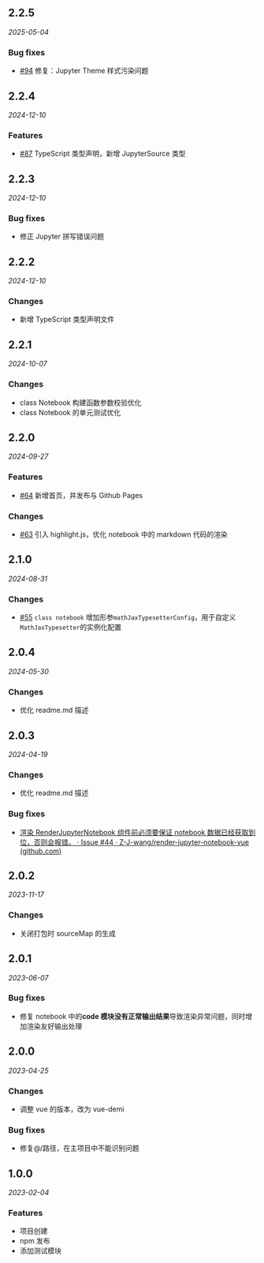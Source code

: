 ## 2.2.5

_2025-05-04_

### Bug fixes

- [#94](https://github.com/Z-J-wang/render-jupyter-notebook-vue/issues/94) 修复：Jupyter Theme 样式污染问题

## 2.2.4

_2024-12-10_

### Features

- [#87](https://github.com/Z-J-wang/render-jupyter-notebook-vue/issues/87) TypeScript 类型声明，新增 JupyterSource 类型

## 2.2.3

_2024-12-10_

### Bug fixes

- 修正 Jupyter 拼写错误问题

## 2.2.2

_2024-12-10_

### Changes

- 新增 TypeScript 类型声明文件

## 2.2.1

_2024-10-07_

### Changes

- class Notebook 构建函数参数校验优化
- class Notebook 的单元测试优化

## 2.2.0

_2024-09-27_

### Features

- [#64](https://github.com/Z-J-wang/render-jupyter-notebook-vue/issues/64) 新增首页，并发布与 Github Pages

### Changes

- [#63](https://github.com/Z-J-wang/render-jupyter-notebook-vue/issues/63) 引入 highlight.js，优化 notebook 中的 markdown 代码的渲染

## 2.1.0

_2024-08-31_

### Changes

- [#55](https://github.com/Z-J-wang/render-jupyter-notebook-vue/issues/55) `class notebook` 增加形参`mathJaxTypesetterConfig`，用于自定义`MathJaxTypesetter`的实例化配置

## 2.0.4

_2024-05-30_

### Changes

- 优化 readme.md 描述

## 2.0.3

_2024-04-19_

### Changes

- 优化 readme.md 描述

### Bug fixes

- [渲染 RenderJupyterNotebook 组件前必须要保证 notebook 数据已经获取到位，否则会报错。 · Issue #44 · Z-J-wang/render-jupyter-notebook-vue (github.com)](https://github.com/Z-J-wang/render-jupyter-notebook-vue/issues/44)

## 2.0.2

_2023-11-17_

### Changes

- 关闭打包时 sourceMap 的生成

## 2.0.1

_2023-06-07_

### Bug fixes

- 修复 notebook 中的**code 模块没有正常输出结果**导致渲染异常问题，同时增加渲染友好输出处理

## 2.0.0

_2023-04-25_

### Changes

- 调整 vue 的版本，改为 vue-demi

### Bug fixes

- 修复@/路径，在主项目中不能识别问题

## 1.0.0

_2023-02-04_

### Features

- 项目创建
- npm 发布
- 添加测试模块
